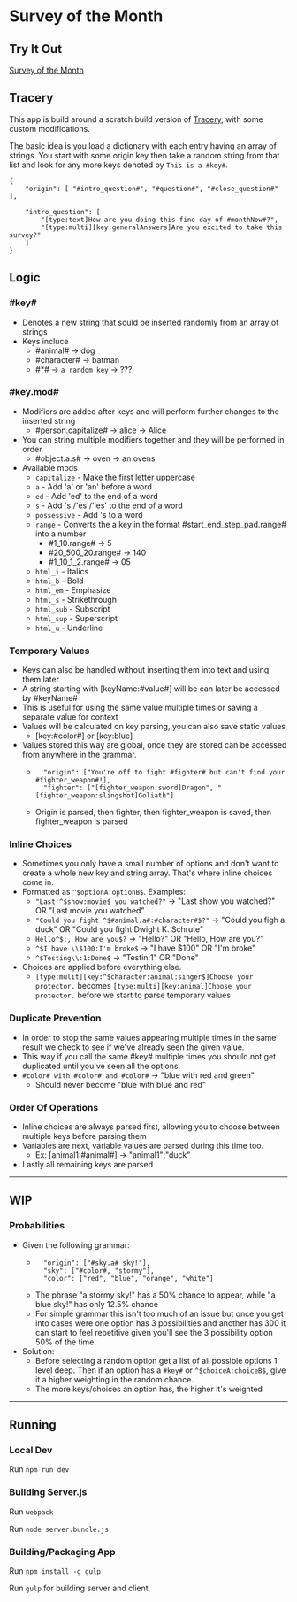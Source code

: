 # Survey of the Month

## Try It Out

[Survey of the Month](https://survey.polklabs.com/home)

## Tracery

This app is build around a scratch build version of [Tracery](http://www.tracery.io/), with some custom modifications.

The basic idea is you load a dictionary with each entry having an array of strings. You start with some origin key then take a random string from that list and look for any more keys denoted by `This is a #key#`.

```
{
    "origin": [ "#intro_question#", "#question#", "#close_question#" ],

    "intro_question": [
        "[type:text]How are you doing this fine day of #monthNow#?",
        "[type:multi][key:generalAnswers]Are you excited to take this survey?"
    ]
}
```

## Logic
### #key#
 - Denotes a new string that sould be inserted randomly from an array of strings
 - Keys incluce
    - #animal# -> dog
    - #character# -> batman
    - #*# -> `a random key` -> ???
### #key.mod#
 - Modifiers are added after keys and will perform further changes to the inserted string
    - #person.capitalize# -> alice -> Alice
 - You can string multiple modifiers together and they will be performed in order
    - #object.a.s# -> oven -> an ovens
 - Available mods
    - `capitalize` - Make the first letter uppercase
    - `a` - Add 'a' or 'an' before a word
    - `ed` - Add 'ed' to the end of a word
    - `s` -  Add 's'/'es'/'ies' to the end of a word
    - `possessive` - Add 's to a word
    - `range` - Converts the a key in the format #start_end_step_pad.range# into a number
        - #1_10.range# -> 5
        - #20_500_20.range# -> 140
        - #1_10_1_2.range# -> 05
    - `html_i` - Italics
    - `html_b` - Bold
    - `html_em` - Emphasize
    - `html_s` - Strikethrough
    - `html_sub` - Subscript
    - `html_sup` - Superscript
    - `html_u` - Underline

### Temporary Values
 - Keys can also be handled without inserting them into text and using them later
 - A string starting with [keyName:#value#] will be can later be accessed by #keyName#
 - This is useful for using the same value multiple times or saving a separate value for context
 - Values will be calculated on key parsing, you can also save static values
    - [key:#color#] or [key:blue]
 - Values stored this way are global, once they are stored can be accessed from anywhere in the grammar.
    - ```
        "origin": ["You're off to fight #fighter# but can't find your #fighter_weapon#!],
        "fighter": ["[fighter_weapon:sword]Dragon", "[fighter_weapon:slingshot]Goliath"]
        ```
    - Origin is parsed, then fighter, then fighter_weapon is saved, then fighter_weapon is parsed
### Inline Choices
 - Sometimes you only have a small number of options and don't want to create a whole new key and string array. That's where inline choices come in.
 - Formatted as `^$optionA:optionB$`. Examples:
    - `"Last ^$show:movie$ you watched?"` -> "Last show you watched?" OR "Last movie you watched"
    - `"Could you fight ^$#animal.a#:#character#$?"` -> "Could you figh a duck" OR "Could you fight Dwight K. Schrute"
    - `Hello^$:, How are you$?` -> "Hello?" OR "Hello, How are you?"
    - `^$I have \\$100:I'm broke$` -> "I have $100" OR "I'm broke"
    - `^$Testing\\:1:Done$` -> "Testin:1" OR "Done"
 - Choices are applied before everything else.
    - `[type:mulit][key:^$character:animal:singer$]Choose your protector.` becomes `[type:multi][key:animal]Choose your protector.` before we start to parse temporary values

### Duplicate Prevention
 - In order to stop the same values appearing multiple times in the same result we check to see if we've already seen the given value.
 - This way if you call the same #key# multiple times you should not get duplicated until you've seen all the options.
  - `#color# with #color# and #color#` -> "blue with red and green"
    - Should never become "blue with blue and red"

### Order Of Operations
 - Inline choices are always parsed first, allowing you to choose between multiple keys before parsing them
 - Variables are next, variable values are parsed during this time too.
    - Ex: [animal1:#animal#] -> "animal1":"duck"
 - Lastly all remaining keys are parsed
---

## WIP

### Probabilities
 - Given the following grammar:
    - ```
        "origin": ["#sky.a# sky!"],
        "sky": ["#color#, "stormy"],
        "color": ["red", "blue", "orange", "white"]
        ```
    - The phrase "a stormy sky!" has a 50% chance to appear, while "a blue sky!" has only 12.5% chance
    - For simple grammar this isn't too much of an issue but once you get into cases were one option has 3 possibilities and another has 300 it can start to feel repetitive given you'll see the 3 possibility option 50% of the time.
- Solution:
    - Before selecting a random option get a list of all possible options 1 level deep. Then if an option has a `#key#` or `^$choiceA:choiceB$`, give it a higher weighting in the random chance.
    - The more keys/choices an option has, the higher it's weighted

---

## Running

### Local Dev
Run `npm run dev`

### Building Server.js
Run `webpack`

Run `node server.bundle.js`

### Building/Packaging App
Run `npm install -g gulp`

Run `gulp` for building server and client 
